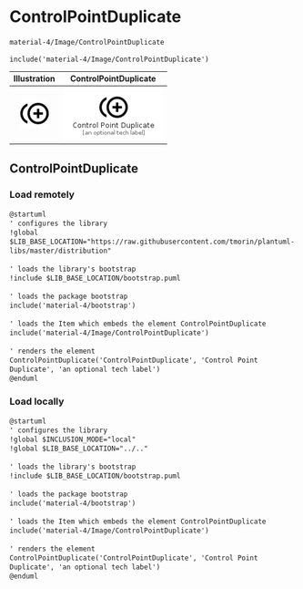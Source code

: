 # ControlPointDuplicate


```text
material-4/Image/ControlPointDuplicate
```

```text
include('material-4/Image/ControlPointDuplicate')
```



| Illustration | ControlPointDuplicate |
| :---: | :---: |
| ![illustration for Illustration](../../material-4/Image/ControlPointDuplicate.png) | ![illustration for ControlPointDuplicate](../../material-4/Image/ControlPointDuplicate.Local.png) |




## ControlPointDuplicate

### Load remotely
```plantuml
@startuml
' configures the library
!global $LIB_BASE_LOCATION="https://raw.githubusercontent.com/tmorin/plantuml-libs/master/distribution"

' loads the library's bootstrap
!include $LIB_BASE_LOCATION/bootstrap.puml

' loads the package bootstrap
include('material-4/bootstrap')

' loads the Item which embeds the element ControlPointDuplicate
include('material-4/Image/ControlPointDuplicate')

' renders the element
ControlPointDuplicate('ControlPointDuplicate', 'Control Point Duplicate', 'an optional tech label')
@enduml
```

### Load locally
```plantuml
@startuml
' configures the library
!global $INCLUSION_MODE="local"
!global $LIB_BASE_LOCATION="../.."

' loads the library's bootstrap
!include $LIB_BASE_LOCATION/bootstrap.puml

' loads the package bootstrap
include('material-4/bootstrap')

' loads the Item which embeds the element ControlPointDuplicate
include('material-4/Image/ControlPointDuplicate')

' renders the element
ControlPointDuplicate('ControlPointDuplicate', 'Control Point Duplicate', 'an optional tech label')
@enduml
```

